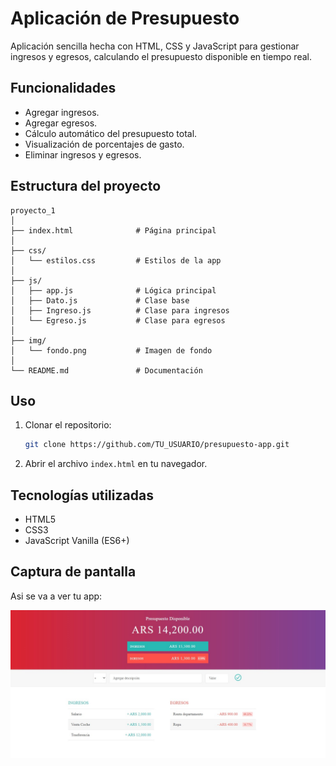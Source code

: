 # Aplicación de Presupuesto

Aplicación sencilla hecha con HTML, CSS y JavaScript para gestionar ingresos y egresos, calculando el presupuesto disponible en tiempo real.

## Funcionalidades
- Agregar ingresos.
- Agregar egresos.
- Cálculo automático del presupuesto total.
- Visualización de porcentajes de gasto.
- Eliminar ingresos y egresos.

## Estructura del proyecto
```
proyecto_1
│
├── index.html              # Página principal
│
├── css/
│   └── estilos.css         # Estilos de la app
│
├── js/
│   ├── app.js              # Lógica principal
│   ├── Dato.js             # Clase base
│   ├── Ingreso.js          # Clase para ingresos
│   └── Egreso.js           # Clase para egresos
│
├── img/
│   └── fondo.png           # Imagen de fondo
│
└── README.md               # Documentación
```

## Uso
1. Clonar el repositorio:
   ```bash
   git clone https://github.com/TU_USUARIO/presupuesto-app.git
   ```
2. Abrir el archivo `index.html` en tu navegador.

## Tecnologías utilizadas
- HTML5
- CSS3
- JavaScript Vanilla (ES6+)

## Captura de pantalla
Asi se va a ver tu app:

![Demo de la aplicación](img/demo.jpg)

